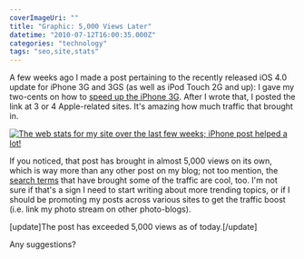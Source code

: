 ```yaml
---
coverImageUri: ""
title: "Graphic: 5,000 Views Later"
datetime: "2010-07-12T16:00:35.000Z"
categories: "technology"
tags: "seo,site,stats"
---
```


A few weeks ago I made a post pertaining to the recently released iOS 4.0 update for iPhone 3G and 3GS (as well as iPod Touch 2G and up): I gave my two-cents on how to [speed up the iPhone 3G](https://www.brandonmartinez.com/2010/06/23/get-a-faster-iphone-3g-with-ios-4/). After I wrote that, I posted the link at 3 or 4 Apple-related sites. It's amazing how much traffic that brought in.

[![](http://assets.brandonmartinez.com/brandonmartinez/2010/07/webstatsiphone-575x504.png "The web stats for my site over the last few weeks; iPhone post helped a lot!")](http://assets.brandonmartinez.com/brandonmartinez/2010/07/webstatsiphone.png)

If you noticed, that post has brought in almost 5,000 views on its own, which is way more than any other post on my blog; not too mention, the [search terms](http://www.google.com/search?client=safari&rls=en&q=make+iphone+3G+4.0+faster&ie=UTF-8&oe=UTF-8 "Google Search: make iphone 3G 4.0 faster") that have brought some of the traffic are cool, too. I'm not sure if that's a sign I need to start writing about more trending topics, or if I should be promoting my posts across various sites to get the traffic boost (i.e. link my photo stream on other photo-blogs).

\[update\]The post has exceeded 5,000 views as of today.\[/update\]

Any suggestions?
